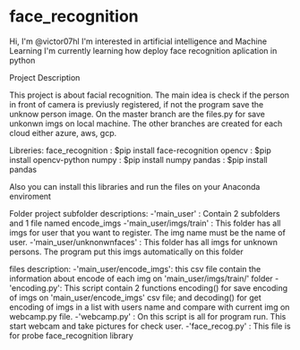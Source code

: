 # face_recognition

Hi, I'm @victor07hl
I'm interested in artificial intelligence and Machine Learning 
I'm currently learning how deploy face recognition aplication in python

Project Description

This project is about facial recognition. The main idea is check if the person in front
of camera is previusly registered, if not the program save the unknow person image.
On the master branch are the files.py for save unkonwn imgs on local machine.
The other branches are created for each cloud either azure, aws, gcp.

Libreries:
face_recognition : $pip install face-recognition
opencv : $pip install opencv-python
numpy : $pip install numpy
pandas : $pip install pandas

Also you can install this libraries and run the files on your Anaconda enviroment

Folder project
 subfolder descriptions:
    -'main_user' : Contain 2 subfolders and 1 file named encode_imgs
    -'main_user/imgs/train' : This folder has all imgs for user that you want
                             to register. The img name must be the name of user.
    -'main_user/unknonwnfaces' : This folder has all imgs for unknown persons. The 
                                program put this imgs automatically on this folder
 
 files description:
    -'main_user/encode_imgs': this csv file contain the information about encode of each
                              img on 'main_user/imgs/train/' folder
    -'encoding.py': This script contain 2 functions encoding() for save encoding 
                    of imgs on 'main_user/encode_imgs' csv file; and decoding() for 
                    get encoding of imgs in a list with users name and compare with
                    current img on webcamp.py file.
    -'webcamp.py' : On this script is all for program run. This start webcam and take
                    pictures for check user.
    -'face_recog.py' : This file is for probe face_recognition library
                         

